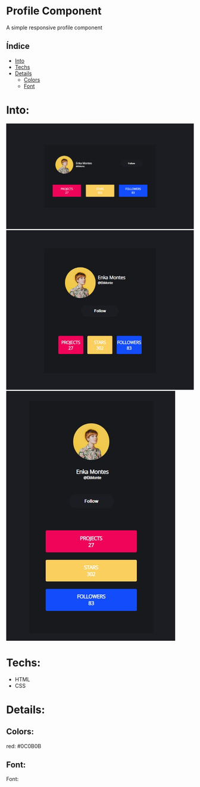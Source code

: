 # Profile Component
A simple responsive profile component


## Índice

* [Into](#Into) 
* [Techs](#Techs)
* [Details](#Details)
  * [Colors](#Colors)
  * [Font](#Font)


# Into: 

<img src="https://github.com/GuilhermeAntonio/Profile-Component/blob/main/imgs/Demo1.jpg?raw=true" alt="Demo">
<img src="https://raw.githubusercontent.com/GuilhermeAntonio/Profile-Component/main/imgs/Demo2.jpg" alt="Demo">
<img src="https://raw.githubusercontent.com/GuilhermeAntonio/Profile-Component/main/imgs/Demo3.jpg" alt="Demo">


# Techs: 
- HTML
- CSS

# Details:

## Colors:
red: #0C0B0B<br>

## Font:
Font:
